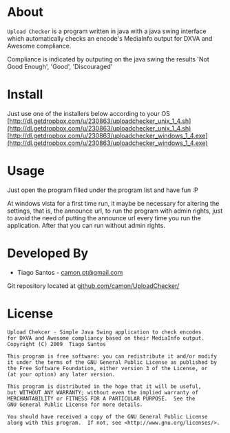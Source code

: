 About
=====
`Upload Checker` is a program written in java with a java swing interface
which automatically checks an encode's MediaInfo output for DXVA and Awesome 
compliance.

Compliance is indicated by outputing on the java swing the results
'Not Good Enough', 'Good', 'Discouraged'

Install
=====
Just use one of the installers below according to your OS
[http://dl.getdropbox.com/u/230863/uploadchecker_unix_1_4.sh](http://dl.getdropbox.com/u/230863/uploadchecker_unix_1_4.sh)
[http://dl.getdropbox.com/u/230863/uploadchecker_windows_1_4.exe](http://dl.getdropbox.com/u/230863/uploadchecker_windows_1_4.exe)

Usage
=====
Just open the program filled under the program list and have fun :P

At windows vista for a first time run, it maybe be necessary for
altering the settings, that is, the announce url, to run the program
with admin rights, just to avoid the need of putting the announce url
every time you run the application. After that you can run without
admin rights.

Developed By
============
* Tiago Santos - <camon.pt@gmail.com>

Git repository located at
[github.com/camon/UploadChecker/](http://github.com/camon/UploadChecker/)


License
=======
    Upload Chekcer - Simple Java Swing application to check encodes
    for DXVA and Awesome compliancy based on their MediaInfo output.
    Copyright (C) 2009  Tiago Santos

    This program is free software: you can redistribute it and/or modify
    it under the terms of the GNU General Public License as published by
    the Free Software Foundation, either version 3 of the License, or
    (at your option) any later version.

    This program is distributed in the hope that it will be useful,
    but WITHOUT ANY WARRANTY; without even the implied warranty of
    MERCHANTABILITY or FITNESS FOR A PARTICULAR PURPOSE.  See the
    GNU General Public License for more details.

    You should have received a copy of the GNU General Public License
    along with this program.  If not, see <http://www.gnu.org/licenses/>.
